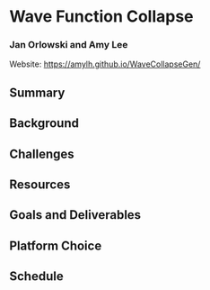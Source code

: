 # Wave Function Collapse

### Jan Orlowski and Amy Lee
Website: https://amylh.github.io/WaveCollapseGen/

## Summary


## Background


## Challenges


## Resources


## Goals and Deliverables


## Platform Choice


## Schedule

